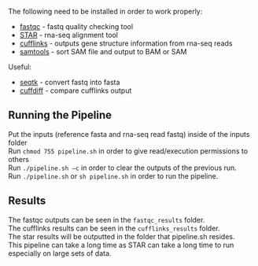 The following need to be installed in order to work properly:
* [fastqc] - fastq quality checking tool
* [STAR] - rna-seq alignment tool
* [cufflinks] - outputs gene structure information from rna-seq reads
* [samtools] - sort SAM file and output to BAM or SAM

Useful:
* [seqtk] - convert fastq into fasta
* [cuffdiff] - compare cufflinks output
 
## Running the Pipeline
Put the inputs (reference fasta and rna-seq read fastq) inside of the inputs folder  
Run `chmod 755 pipeline.sh` in order to give read/execution permissions to others  
Run `./pipeline.sh –c` in order to clear the outputs of the previous run.  
Run `./pipeline.sh` or `sh pipeline.sh` in order to run the pipeline.  

## Results
The fastqc outputs can be seen in the `fastqc_results` folder.   
The cufflinks results can be seen in the `cufflinks_results` folder.  
The star results will be outputted in the folder that pipeline.sh resides.  
This pipeline can take a long time as STAR can take a long time to run especially on large sets of data.

[fastqc]: http://www.bioinformatics.babraham.ac.uk/projects/download.html
[STAR]: https://github.com/alexdobin/STAR
[cufflinks]: http://cole-trapnell-lab.github.io/cufflinks/install/
[samtools]: http://samtools.sourceforge.net/
[seqtk]: https://github.com/lh3/seqtk
[cuffdiff]: http://cole-trapnell-lab.github.io/cufflinks/cuffdiff/